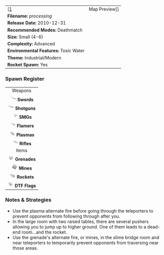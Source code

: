 |                                                             |                                        |
|-------------------------------------------------------------|----------------------------------------|
| \[[1](File:Processing.png%7Cthumb%7Ccenter)|Map Preview\]\] | **Author: Derek "*Favorito*" Ponicki** |
| **Filename:** *processing*                                  |
| **Release Date:** 2010-12-31                                |
| **Recommended Modes:** Deathmatch                           |
| **Size:** Small (4-6)                                       |
| **Complexity:** Advanced                                    |
| **Environmental Features:** Toxic Water                     |
| **Theme:** Industrial/Modern                                |
| **Rocket Spawn:** Yes                                       |

### Spawn Register

|                                                                                             |
|:-------------------------------------------------------------------------------------------:|
|                                           Weapons                                           |
|     <img src="Sword.png" title="fig:Sword.png" alt="Sword.png" width="20" /> **Swords**     |
| <img src="Shotgun.png" title="fig:Shotgun.png" alt="Shotgun.png" width="20" /> **Shotguns** |
|         <img src="Smg.png" title="fig:Smg.png" alt="Smg.png" width="20" /> **SMGs**         |
|   <img src="Flamer.png" title="fig:Flamer.png" alt="Flamer.png" width="20" /> **Flamers**   |
|   <img src="Plasma.png" title="fig:Plasma.png" alt="Plasma.png" width="20" /> **Plasmas**   |
|     <img src="Rifle.png" title="fig:Rifle.png" alt="Rifle.png" width="20" /> **Rifles**     |
|                                            Items                                            |
| <img src="Grenade.png" title="fig:Grenade.png" alt="Grenade.png" width="20" /> **Grenades** |
|       <img src="Mine.png" title="fig:Mine.png" alt="Mine.png" width="20" /> **Mines**       |
|   <img src="Rocket.png" title="fig:Rocket.png" alt="Rocket.png" width="20" /> **Rockets**   |
|     <img src="Flag.png" title="fig:Flag.png" alt="Flag.png" width="20" /> **DTF Flags**     |

### Notes & Strategies

-   Use the plasma alternate fire before going through the teleporters to prevent opponents from following through after you.
-   In the large room with two raised tables, there are several pushers allowing you to jump up to higher ground. One of them leads to a dead-end room...and the rocket.
-   Use the grenade's alternate fire, or mines, in the slime bridge room and near teleporters to temporarily prevent opponents from traversing near those areas.

